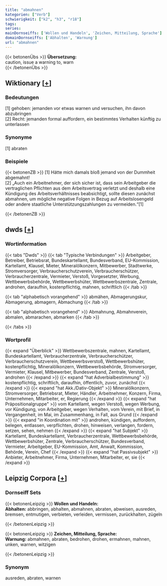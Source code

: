 ```yaml
---
title: "abmahnen"
kategorien: ["Verb"]
schwierigkeit: ["k2", "h3", "r18"]
tags:
series:
mainDornseiffs: ['Wollen und Handeln', 'Zeichen, Mitteilung, Sprache']
domainDornseiffs: ['Abhalten', 'Warnung']
url: "abmahnen"
---
```


{{< betonenÜbs >}}
**Übersetzung:**  
caution, issue a warning to, warn  
{{< /betonenÜbs >}}

## Wiktionary [[+](https://de.wiktionary.org/wiki/abmahnen)]

### Bedeutungen
[1] gehoben: jemanden vor etwas warnen und versuchen, ihn davon abzubringen  
[2] Recht: jemanden formal auffordern, ein bestimmtes Verhalten künftig zu unterlassen  

### Synonyme
[1] abraten  

### Beispiele
{{< betonenZB >}}
[1] Hätte mich damals bloß jemand von der Dummheit abgemahnt!  
[2] „Auch ein Arbeitnehmer, der sich sicher ist, dass sein Arbeitgeber die vertraglichen Pflichten aus dem Arbeitsvertrag verletzt und deshalb eine Kündigung des Arbeitsverhältnisses beabsichtigt, sollte diesen zunächst abmahnen, um mögliche negative Folgen in Bezug auf Arbeitslosengeld oder andere staatliche Unterstützungszahlungen zu vermeiden.“[1]  

{{< /betonenZB >}}


## dwds [[+](https://www.dwds.de/wb/abmahnen)]

### Wortinformation
{{< tabs "Dwds" >}}
{{< tab "Typische Verbindungen" >}}
Arbeitgeber, Betreiber, Betriebsrat, Bundeskartellamt, Bundesverband, EU-Kommission, Kartellamt, Klausel, Mieter, Mineralölkonzern, Mitbewerber, Stadtwerke, Stromversorger, Verbraucherschutzverein, Verbraucherschützer, Verbraucherzentrale, Vermieter, Verstoß, Vorgesetzter, Werbung, Wettbewerbsbehörde, Wettbewerbshüter, Wettbewerbszentrale, Zentrale, androhen, daraufhin, kostenpflichtig, mahnen, schriftlich
{{< /tab >}}

{{< tab "alphabetisch vorangehend" >}}
abmähen, Abmagerungskur, Abmagerung, abmagern, Abmachung
{{< /tab >}}

{{< tab "alphabetisch vorangehend" >}}
Abmahnung, Abmahnverein, abmalen, abmarachen, abmarken
{{< /tab >}}

{{< /tabs >}}

### Wortprofil
{{< expand "Überblick" >}} Wettbewerbszentrale, mahnen, Kartellamt, Bundeskartellamt, Verbraucherzentrale, Verbraucherschützer, Verbraucherschutzverein, Wettbewerbsverstoß, Wettbewerbshüter, kostenpflichtig, Mineralölkonzern, Wettbewerbsbehörde, Stromversorger, Vermieter, Klausel, Mitbewerber, Bundesverband, Zentrale, Verstoß, androhen {{< /expand >}}
{{< expand "hat Adverbialbestimmung" >}} kostenpflichtig, schriftlich, daraufhin, öffentlich, zuvor, zunächst {{< /expand >}}
{{< expand "hat Akk./Dativ-Objekt" >}} Mineralölkonzern, Stromversorger, Betriebsrat, Mieter, Händler, Arbeitnehmer, Konzern, Firma, Unternehmen, Mitarbeiter, er, Regierung {{< /expand >}}
{{< expand "hat Präpositionalgruppe" >}} vom Kartellamt, wegen Verstoß, wegen Werbung, vor Kündigung, von Arbeitgeber, wegen Verhalten, vom Verein, mit Brief, in Vergangenheit, im Mai, im Zusammenhang, in Fall, aus Grund {{< /expand >}}
{{< expand "in Koordination mit" >}} androhen, kündigen, auffordern, belegen, entlassen, verpflichten, drohen, hinweisen, verlangen, fordern, setzen, sehen, nehmen {{< /expand >}}
{{< expand "hat Subjekt" >}} Kartellamt, Bundeskartellamt, Verbraucherzentrale, Wettbewerbsbehörde, Wettbewerbshüter, Zentrale, Verbraucherschützer, Bundesverband, Vermieter, Arbeitgeber, EU-Kommission, Amt, Anwalt, Kommission, Behörde, Verein, Chef {{< /expand >}}
{{< expand "hat Passivsubjekt" >}} Anbieter, Arbeitnehmer, Firma, Unternehmen, Mitarbeiter, er, sie {{< /expand >}}

## Leipzig Corpora [[+](https://corpora.uni-leipzig.de/en/res?word=abmahnen&corpusId=deu_newscrawl-public_2018)]

### Dornseiff Sets
{{< betonenLeipzig >}}
**Wollen und Handeln:**  
**Abhalten:** abbringen, abhalten, abmahnen, abraten, abweisen, ausreden, bremsen, entmutigen, verbieten, verleiden, vermissen, zurückhalten, zügeln  

{{< /betonenLeipzig >}}


{{< betonenLeipzig >}}
**Zeichen, Mitteilung, Sprache:**  
**Warnung:** abmahnen, abraten, bedrohen, drohen, ermahnen, mahnen, unken, warnen, witzigen  

{{< /betonenLeipzig >}}

### Synonym
ausreden, abraten, warnen

